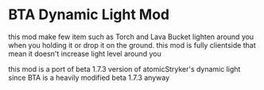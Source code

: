 # BTA Dynamic Light Mod

this mod make few item such as Torch and Lava Bucket lighten around you when you holding it or drop it on the ground. this mod is fully clientside that mean it doesn't increase light level around you

this mod is a port of beta 1.7.3 version of atomicStryker's dynamic light since BTA is a heavily modified beta 1.7.3 anyway

